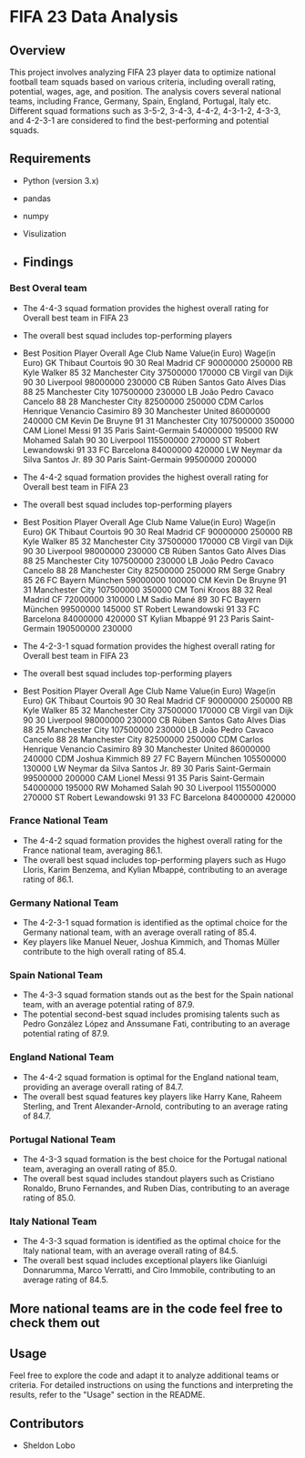 # FIFA 23 Data Analysis

## Overview

This project involves analyzing FIFA 23 player data to optimize national football team squads based on various criteria, including overall rating, potential, wages, age, and position. The analysis covers several national teams, including France, Germany, Spain, England, Portugal, Italy etc. Different squad formations such as 3-5-2, 3-4-3, 4-4-2, 4-3-1-2, 4-3-3, and 4-2-3-1 are considered to find the best-performing and potential squads.

## Requirements

- Python (version 3.x)
- pandas
- numpy
- Visulization


- ## Findings

### Best Overal team 
- The 4-4-3 squad formation provides the highest overall rating for Overall best team in FIFA 23
- The overall best squad includes top-performing players
- Best Position                            Player Overall Age           Club Name Value(in Euro) Wage(in Euro)
           GK                  Thibaut Courtois      90  30      Real Madrid CF       90000000        250000
           RB                       Kyle Walker      85  32     Manchester City       37500000        170000
           CB                   Virgil van Dijk      90  30           Liverpool       98000000        230000
           CB      Rúben Santos Gato Alves Dias      88  25     Manchester City      107500000        230000
           LB         João Pedro Cavaco Cancelo      88  28     Manchester City       82500000        250000
          CDM Carlos Henrique Venancio Casimiro      89  30   Manchester United       86000000        240000
           CM                   Kevin De Bruyne      91  31     Manchester City      107500000        350000
          CAM                      Lionel Messi      91  35 Paris Saint-Germain       54000000        195000
           RW                     Mohamed Salah      90  30           Liverpool      115500000        270000
           ST                Robert Lewandowski      91  33        FC Barcelona       84000000        420000
           LW        Neymar da Silva Santos Jr.      89  30 Paris Saint-Germain       99500000        200000

 - The 4-4-2 squad formation provides the highest overall rating for Overall best team in FIFA 23
- The overall best squad includes top-performing players
- Best Position                       Player Overall Age           Club Name Value(in Euro) Wage(in Euro)
           GK             Thibaut Courtois      90  30      Real Madrid CF       90000000        250000
           RB                  Kyle Walker      85  32     Manchester City       37500000        170000
           CB              Virgil van Dijk      90  30           Liverpool       98000000        230000
           CB Rúben Santos Gato Alves Dias      88  25     Manchester City      107500000        230000
           LB    João Pedro Cavaco Cancelo      88  28     Manchester City       82500000        250000
           RM                 Serge Gnabry      85  26   FC Bayern München       59000000        100000
           CM              Kevin De Bruyne      91  31     Manchester City      107500000        350000
           CM                   Toni Kroos      88  32      Real Madrid CF       72000000        310000
           LM                   Sadio Mané      89  30   FC Bayern München       99500000        145000
           ST           Robert Lewandowski      91  33        FC Barcelona       84000000        420000
           ST                Kylian Mbappé      91  23 Paris Saint-Germain      190500000        230000
  
- The 4-2-3-1 squad formation provides the highest overall rating for Overall best team in FIFA 23
- The overall best squad includes top-performing players
- Best Position                            Player Overall Age           Club Name Value(in Euro) Wage(in Euro)
           GK                  Thibaut Courtois      90  30      Real Madrid CF       90000000        250000
           RB                       Kyle Walker      85  32     Manchester City       37500000        170000
           CB                   Virgil van Dijk      90  30           Liverpool       98000000        230000
           CB      Rúben Santos Gato Alves Dias      88  25     Manchester City      107500000        230000
           LB         João Pedro Cavaco Cancelo      88  28     Manchester City       82500000        250000
          CDM Carlos Henrique Venancio Casimiro      89  30   Manchester United       86000000        240000
          CDM                    Joshua Kimmich      89  27   FC Bayern München      105500000        130000
           LW        Neymar da Silva Santos Jr.      89  30 Paris Saint-Germain       99500000        200000
          CAM                      Lionel Messi      91  35 Paris Saint-Germain       54000000        195000
           RW                     Mohamed Salah      90  30           Liverpool      115500000        270000
           ST                Robert Lewandowski      91  33        FC Barcelona       84000000        420000


### France National Team

- The 4-4-2 squad formation provides the highest overall rating for the France national team, averaging 86.1.
- The overall best squad includes top-performing players such as Hugo Lloris, Karim Benzema, and Kylian Mbappé, contributing to an average rating of 86.1.

### Germany National Team

- The 4-2-3-1 squad formation is identified as the optimal choice for the Germany national team, with an average overall rating of 85.4.
- Key players like Manuel Neuer, Joshua Kimmich, and Thomas Müller contribute to the high overall rating of 85.4.

### Spain National Team

- The 4-3-3 squad formation stands out as the best for the Spain national team, with an average potential rating of 87.9.
- The potential second-best squad includes promising talents such as Pedro González López and Anssumane Fati, contributing to an average potential rating of 87.9.

### England National Team

- The 4-4-2 squad formation is optimal for the England national team, providing an average overall rating of 84.7.
- The overall best squad features key players like Harry Kane, Raheem Sterling, and Trent Alexander-Arnold, contributing to an average rating of 84.7.

### Portugal National Team

- The 4-3-3 squad formation is the best choice for the Portugal national team, averaging an overall rating of 85.0.
- The overall best squad includes standout players such as Cristiano Ronaldo, Bruno Fernandes, and Ruben Dias, contributing to an average rating of 85.0.

### Italy National Team

- The 4-3-3 squad formation is identified as the optimal choice for the Italy national team, with an average overall rating of 84.5.
- The overall best squad includes exceptional players like Gianluigi Donnarumma, Marco Verratti, and Ciro Immobile, contributing to an average rating of 84.5.

## More national teams are in the code feel free to check them out 

## Usage

Feel free to explore the code and adapt it to analyze additional teams or criteria. For detailed instructions on using the functions and interpreting the results, refer to the "Usage" section in the README.

## Contributors

- Sheldon Lobo
